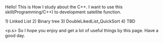 Hello! This is How I study about the C++. I want to use this skill(Programming/C++) to development satellite function. 

<content>
1) Linked List
2) Binary tree
3) DoubleLikedList_QuickSort
4) TBD

 <p.s>
So I hope you enjoy and get a lot of useful things by this page. Have a good day.
